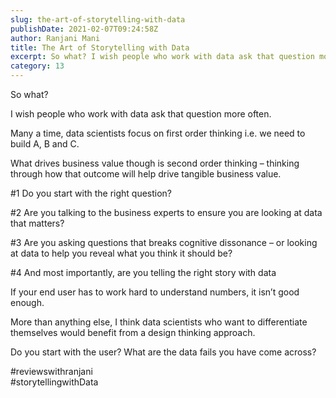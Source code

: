 ```yaml
---
slug: the-art-of-storytelling-with-data
publishDate: 2021-02-07T09:24:58Z
author: Ranjani Mani
title: The Art of Storytelling with Data 
excerpt: So what? I wish people who work with data ask that question more often. Many a time, data scientists focus on first order thinking i.e. we need to build A, B and C. What drives business value though is second order thinking – thinking through how that outcome will help drive tangible business value. #1  ... 
category: 13
---
```


So what?

I wish people who work with data ask that question more often.

Many a time, data scientists focus on first order thinking i.e. we need to build A, B and C.

What drives business value though is second order thinking – thinking through how that outcome will help drive tangible business value.

#1 Do you start with the right question?

#2 Are you talking to the business experts to ensure you are looking at data that matters?

#3 Are you asking questions that breaks cognitive dissonance – or looking at data to help you reveal what you think it should be?

#4 And most importantly, are you telling the right story with data

If your end user has to work hard to understand numbers, it isn’t good enough.

More than anything else, I think data scientists who want to differentiate themselves would benefit from a design thinking approach.

Do you start with the user? What are the data fails you have come across?

#reviewswithranjani  
#storytellingwithData